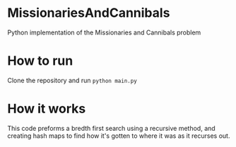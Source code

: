 # MissionariesAndCannibals
Python implementation of the Missionaries and Cannibals problem

# How to run
Clone the repository and run ````python main.py````

# How it works
This code preforms a bredth first search using a recursive method, and creating hash maps to find how it's gotten to where it was as it recurses out.
